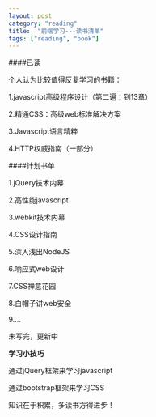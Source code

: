 ```yaml
---
layout: post
category: "reading"
title:  "前端学习---读书清单"
tags: ["reading", "book"]
---
```



####已读

个人认为比较值得反复学习的书籍：

1.javascript高级程序设计（第二遍：到13章）

2.精通CSS：高级web标准解决方案

3.Javascript语言精粹

4.HTTP权威指南（一部分）

####计划书单

1.jQuery技术内幕

2.高性能javascript

3.webkit技术内幕

4.CSS设计指南

5.深入浅出NodeJS

6.响应式web设计

7.CSS禅意花园

8.白帽子讲web安全

9....


未写完，更新中

**学习小技巧**

通过jQuery框架来学习javascript

通过bootstrap框架来学习CSS

<p class="sentence">
知识在于积累，多读书方得进步！
</p>